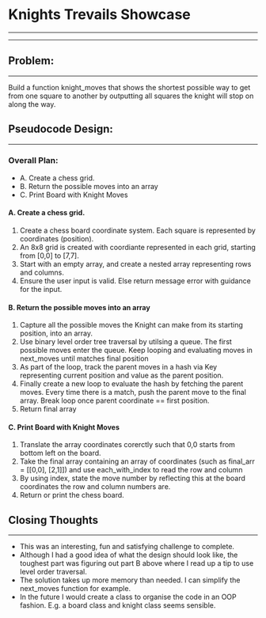 # Knights Trevails Showcase
-----------
-----------

## Problem:
----------------
Build a function knight_moves that shows the shortest possible way to get from one square to another by outputting all squares the knight will stop on along the way.

## Pseudocode Design:
---------------------
### Overall Plan:
- A. Create a chess grid. 
- B. Return the possible moves into an array
- C. Print Board with Knight Moves

#### A. Create a chess grid.
1. Create a chess board coordinate system. Each square is represented by coordinates (position). 
2. An 8x8 grid is created with coordiante represented in each grid, starting from [0,0] to [7,7]. 
3. Start with an empty array, and create a nested array representing rows and columns. 
4. Ensure the user input is valid. Else return message error with guidance for the input.  

#### B. Return the possible moves into an array

1. Capture all the possible moves the Knight can make from its starting position, into an array.
2. Use binary level order tree traversal by utilsing a queue. The first possible moves enter the queue. Keep looping and evaluating moves in next_moves until matches final position
3. As part of the loop, track the parent moves in a hash via Key representing current position and value as the parent position.
4. Finally create a new loop to evaluate the hash by fetching the parent moves. Every time there is a match, push the parent move to the final array. Break loop once parent coordinate == first position. 
5. Return final array

#### C. Print Board with Knight Moves
1. Translate the array coordinates corerctly such that 0,0 starts from bottom left on the board. 
2. Take the final array containing an array of coordinates (such as final_arr = [[0,0], [2,1]])  and use each_with_index to read the row and column
3. By using index, state the move number by reflecting this at the board coordinates the row and column numbers are. 
4. Return or print the chess board.

## Closing Thoughts
---------------------
- This was an interesting, fun and satisfying challenge to complete.
- Although I had a good idea of what the design should look like, the toughest part was figuring out part B above where I read up a tip to use level order traversal. 
- The solution takes up more memory than needed. I can simplify the next_moves function for example.
- In the future I would create a class to organise the code in an OOP fashion. E.g. a board class and knight class seems sensible.

